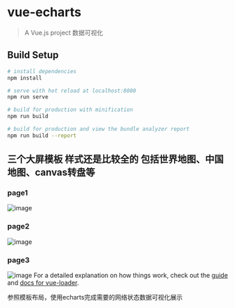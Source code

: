 # vue-echarts

> A Vue.js project
数据可视化

## Build Setup

``` bash
# install dependencies
npm install

# serve with hot reload at localhost:8080
npm run serve

# build for production with minification
npm run build

# build for production and view the bundle analyzer report
npm run build --report
```
## 三个大屏模板 样式还是比较全的 包括世界地图、中国地图、canvas转盘等
### page1 
![image](src/assets/page1.jpg)
### page2 
![image](src/assets/page2.jpg)
### page3 
![image](src/assets/page3.jpg)
For a detailed explanation on how things work, check out the [guide](http://vuejs-templates.github.io/webpack/) and [docs for vue-loader](http://vuejs.github.io/vue-loader).

参照模板布局，使用echarts完成需要的网络状态数据可视化展示
